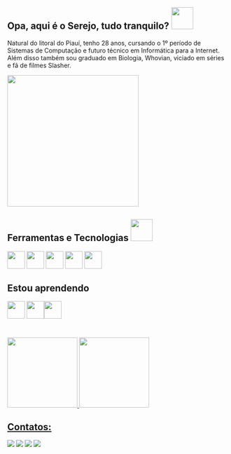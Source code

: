  ## Opa, aqui é o Serejo, tudo tranquilo? <img src="https://media.tenor.com/H0YnlUFWJnIAAAAi/tardis-pixel-art.gif" width="50"  />

Natural do litoral do Piauí, tenho 28 anos, cursando o 1º período de Sistemas de Computação e futuro técnico em Informática para a Internet.
Além disso também sou graduado em Biologia, Whovian, viciado em séries e fã de filmes Slasher. 

<img src="https://tenor.com/pt-BR/view/eating-chips-doctor-who-dr-who-gif-3888652.gif" width="300"  >




## Ferramentas e Tecnologias <img src="https://media.tenor.com/b8hnBa5UgGAAAAAi/wave-kenny-mccormick.gif" width="50"  />

<img src="https://cdn.jsdelivr.net/gh/devicons/devicon@latest/icons/html5/html5-original.svg" width="40" height="40" /> <img src="https://cdn.jsdelivr.net/gh/devicons/devicon@latest/icons/css3/css3-original.svg" width="40" height="40" /> <img src="https://cdn.jsdelivr.net/gh/devicons/devicon@latest/icons/javascript/javascript-original.svg" width="40" height="40" />  <img src="https://cdn.jsdelivr.net/gh/devicons/devicon@latest/icons/bootstrap/bootstrap-original.svg" width="40" height="40"/> <img src="https://cdn.jsdelivr.net/gh/devicons/devicon@latest/icons/git/git-original.svg" width="40" height="40"/>
          
          
          
## Estou aprendendo      
<img src="https://cdn.jsdelivr.net/gh/devicons/devicon@latest/icons/php/php-original.svg" width="40" height="40" /> <img src="https://cdn.jsdelivr.net/gh/devicons/devicon@latest/icons/react/react-original.svg"  width="40" height="40" /><img src="https://cdn.jsdelivr.net/gh/devicons/devicon@latest/icons/mysql/mysql-original.svg" width="40" height="40"/>
          

#
<div>
<a href="https://github.com/JosueSerejo">
<img loading="lazy" height="160em" src="https://github-readme-stats.vercel.app/api/top-langs/?username=JosueSerejo&layout=compact&langs_count=7&theme=onedark"/> <img loading="lazy" height="160em" src="https://github-readme-stats.vercel.app/api?username=JosueSerejo&show_icons=true&theme=onedark&include_all_commits=true&count_private=true"/>
</div>


## Contatos:

<div>
<a href="https://instagram.com/prgrmnd" target="_blank"><img loading="lazy" src="https://img.shields.io/badge/-Instagram-%23E4405F?style=for-the-badge&logo=instagram&logoColor=white" target="_blank"></a>
<a href="#" target="_blank"><img loading="lazy" src="https://img.shields.io/badge/Twitch-9146FF?style=for-the-badge&logo=twitch&logoColor=white" target="_blank"></a>
<a href = "mailto: willamy.serejo@aluno.senai.br "><img loading="lazy" src="https://img.shields.io/badge/Gmail-D14836?style=for-the-badge&logo=gmail&logoColor=white" target="_blank"></a>
<a href="#" target="_blank"><img loading="lazy" src="https://img.shields.io/badge/-LinkedIn-%230077B5?style=for-the-badge&logo=linkedin&logoColor=white" target="_blank"></a>   
</div>
                    
